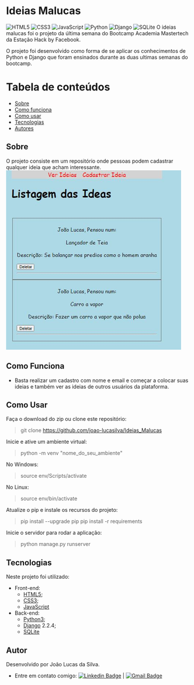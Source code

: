 
# Ideias Malucas
![HTML5](https://img.shields.io/badge/HTML-5-orange) ![CSS3](https://img.shields.io/badge/CSS-3-blue) ![JavaScript](https://img.shields.io/badge/Java-Script-yellow) ![Python](https://img.shields.io/badge/Python-3-blue) ![Django](https://img.shields.io/badge/Django-2.2.4-green) ![SQLite](https://img.shields.io/badge/SQ-Lite-blue)
O ideias malucas foi o projeto da última semana do Bootcamp Academia Mastertech da Estação Hack by Facebook.

O projeto foi desenvolvido como forma de se aplicar os conhecimentos de Python e Django que foram ensinados durante as duas ultimas semanas do bootcamp.
 

Tabela de conteúdos
=================
   * [Sobre](#sobre)
   * [Como funciona](#como-funciona)
   * [Como usar](#como-usar)
   * [Tecnologias](#tecnologias)
   * [Autores](#autores)
 
## Sobre
O projeto consiste em um repositório onde pessoas podem cadastrar qualquer ideia que acham interessante. 
![Ideias Malucas](https://github.com/joao-lucasilva/Ideias_Malucas/blob/master/website/static/img/scrennshot-ideias.JPG)
## Como Funciona
* Basta realizar um cadastro com nome e email e começar a colocar suas ideias e também ver as ideias de outros usuários da plataforma. 


## Como Usar
Faça o download do zip ou clone este repositório:
> git clone https://github.com/joao-lucasilva/Ideias_Malucas

Inicie e ative um ambiente virtual:
> python -m venv "nome_do_seu_ambiente"

No Windows:
> source env/Scripts/activate

No Linux:
> source env/bin/activate

Atualize o pip e instale os recursos do projeto:
> pip install --upgrade pip
> pip install -r requirements

Inicie o servidor para rodar a aplicação:
> python manage.py runserver

## Tecnologias
Neste projeto foi utilizado:
* Front-end:
	*  [HTML5](https://developer.mozilla.org/pt-BR/docs/Web/HTML/HTML5);
	* [CSS3](https://developer.mozilla.org/pt-BR/docs/Web/CSS);
	* [JavaScript](https://developer.mozilla.org/pt-BR/docs/Web/JavaScript)
* Back-end:
	* [Python3](https://www.python.org/);
	* [Django](https://developer.mozilla.org/pt-BR/docs/Learn/Server-side/Django) 2.2.4;
	* [SQLite](https://www.sqlite.org/index.html)
## Autor
Desenvolvido por João Lucas da Silva.
* Entre em contato comigo:
[![Linkedin Badge](https://img.shields.io/badge/-JoaoLucas-blue?style=flat-square&logo=Linkedin&logoColor=white&link=https://www.linkedin.com/in/joaolucassilva-812819165/)](https://www.linkedin.com/in/joaolucassilva-812819165/) | [![Gmail Badge](https://img.shields.io/badge/-joao.lsilva1198@gmail.com-c14438?style=flat-square&logo=Gmail&logoColor=white&link=mailto:joao.lsilva1198@gmail.com)](mailto:joao.lsilva1198@gmail.com)